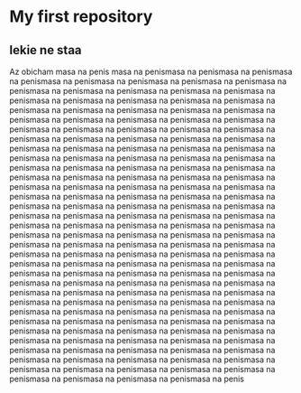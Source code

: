 # My first repository
## lekie ne staa
Az obicham masa na penis masa na penismasa na penismasa na penismasa na penismasa na penismasa na penismasa na penismasa na penismasa na penismasa na penismasa na penismasa na penismasa na penismasa na penismasa na penismasa na penismasa na penismasa na penismasa na penismasa na penismasa na penismasa na penismasa na penismasa na penismasa na penismasa na penismasa na penismasa na penismasa na penismasa na penismasa na penismasa na penismasa na penismasa na penismasa na penismasa na penismasa na penismasa na penismasa na penismasa na penismasa na penismasa na penismasa na penismasa na penismasa na penismasa na penismasa na penismasa na penismasa na penismasa na penismasa na penismasa na penismasa na penismasa na penismasa na penismasa na penismasa na penismasa na penismasa na penismasa na penismasa na penismasa na penismasa na penismasa na penismasa na penismasa na penismasa na penismasa na penismasa na penismasa na penismasa na penismasa na penismasa na penismasa na penismasa na penismasa na penismasa na penismasa na penismasa na penismasa na penismasa na penismasa na penismasa na penismasa na penismasa na penismasa na penismasa na penismasa na penismasa na penismasa na penismasa na penismasa na penismasa na penismasa na penismasa na penismasa na penismasa na penismasa na penismasa na penismasa na penismasa na penismasa na penismasa na penismasa na penismasa na penismasa na penismasa na penismasa na penismasa na penismasa na penismasa na penismasa na penismasa na penismasa na penismasa na penismasa na penismasa na penismasa na penismasa na penismasa na penismasa na penismasa na penismasa na penismasa na penismasa na penismasa na penismasa na penismasa na penismasa na penismasa na penismasa na penismasa na penismasa na penismasa na penismasa na penismasa na penismasa na penismasa na penismasa na penismasa na penismasa na penismasa na penismasa na penismasa na penismasa na penismasa na penismasa na penismasa na penismasa na penismasa na penismasa na penismasa na penismasa na penismasa na penismasa na penismasa na penismasa na penismasa na penismasa na penismasa na penismasa na penismasa na penismasa na penis

